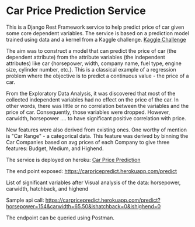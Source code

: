 # Car Price Prediction Service

This is a Django Rest Framework service to help predict price of car given some core dependent variables. 
The service is based on a prediction model trained using data and a kernel from a Kaggle challenge. <a href="https://www.kaggle.com/goyalshalini93/car-price-prediction-linear-regression-rfe"> Kaggle Challenge</a>

The aim was to construct a model that can predict the price of car (the dependent attribute) from the attribute variables (the independent attributes) like car {horsepower, width, company name, fuel type, engine size, cylinder number, etc.}. This is a classical example of a regression problem where the objective is to predict a continuous value - the price of a car. 

From the Exploratory Data Analysis, it was discovered that most of the collected independent variables had no effect on the price of the car. In other words, there was little or no correlation between the variables and the price of car. Consequently, those variables were dropped. However, carwidth, horsepower .... to have significant positive correlation with price.   

New features were also derived from existing ones. One worthy of mention is "Car Range" - a categorical data. This feature was derived by binning the Car Companies based on avg prices of each Company to give three features: Budget, Medium, and Highend.  


The service is deployed on heroku: <a href="http://carpricepredict.herokuapp.com/"> Car Price Prediction </a>

The end point exposed: https://carpricepredict.herokuapp.com/predict

List of significant variables after Visual analysis of the data: horsepower, carwidth, hatchback, and highend

Sample api call: https://carpricepredict.herokuapp.com/predict?horsepower=154&carwidth=65.50&ishatchback=0&ishighend=0

The endpoint can be queried using Postman.
